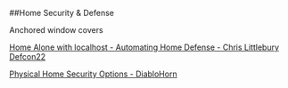 ##Home Security & Defense

Anchored window covers


[Home Alone with localhost - Automating Home Defense - Chris Littlebury Defcon22](https://www.youtube.com/watch?v=9Tbft190x3Q)


[Physical Home Security Options - DiabloHorn](https://diablohorn.wordpress.com/2014/07/13/physical-home-security-options/#more-984)

















